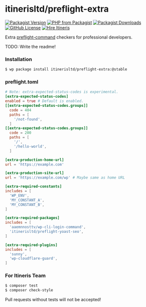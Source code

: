 # itinerisltd/preflight-extra

[![Packagist Version](https://img.shields.io/packagist/v/itinerisltd/preflight-extra.svg)](https://packagist.org/packages/itinerisltd/preflight-extra)
[![PHP from Packagist](https://img.shields.io/packagist/php-v/itinerisltd/preflight-extra.svg)](https://packagist.org/packages/itinerisltd/preflight-extra)
[![Packagist Downloads](https://img.shields.io/packagist/dt/itinerisltd/preflight-extra.svg)](https://packagist.org/packages/itinerisltd/preflight-extra)
[![GitHub License](https://img.shields.io/github/license/itinerisltd/preflight-extra.svg)](https://github.com/ItinerisLtd/preflight-extra/blob/master/LICENSE)
[![Hire Itineris](https://img.shields.io/badge/Hire-Itineris-ff69b4.svg)](https://www.itineris.co.uk/contact/)

Extra [preflight-command](https://github.com/ItinerisLtd/preflight-command) checkers for professional developers.

TODO: Write the readme!

### Installation

```bash
$ wp package install itinerisltd/preflight-extra:@stable
```

### preflight.toml

```toml
# Note: extra-expected-status-codes is experimental.
[extra-expected-status-codes]
enabled = true # Default is enabled.
[[extra-expected-status-codes.groups]]
  code = 404
  paths = [
    '/not-found',
  ]
[[extra-expected-status-codes.groups]]
  code = 200
  paths = [
    '/',
    '/hello-world',
  ]

[extra-production-home-url]
url = 'https://example.com'

[extra-production-site-url]
url = 'https://example.com/wp' # Maybe same as home URL

[extra-required-constants]
includes = [
  'WP_ENV',
  'MY_CONSTANT_A',
  'MY_CONSTANT_B',
]

[extra-required-packages]
includes = [
  'aaemnnosttv/wp-cli-login-command',
  'itinerisltd/preflight-yoast-seo',
]

[extra-required-plugins]
includes = [
  'sunny',
  'wp-cloudflare-guard',
]
```

### For Itineris Team

```bash
$ composer test
$ composer check-style
```

Pull requests without tests will not be accepted!
